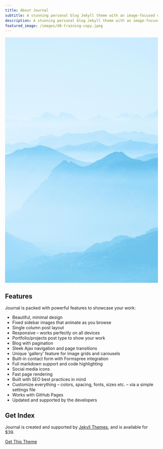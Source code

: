 ```yaml
---
title: About Journal
subtitle: A stunning personal blog Jekyll theme with an image-focused design.
description: A stunning personal blog Jekyll theme with an image-focused design.
featured_image: /images/d8-training-copy.jpeg
---
```


![](/images/demo/demo-portrait.jpg)

## Features

Journal is packed with powerful features to showcase your work:

* Beautiful, minimal design
* Fixed sidebar images that animate as you browse
* Single column post layout
* Responsive – works perfectly on all devices
* Portfolio/projects post type to show your work
* Blog with pagination
* Sleek Ajax navigation and page transitions
* Unique 'gallery' feature for image grids and carousels
* Built-in contact form with Formspree integration
* Full markdown support and code highlighting
* Social media icons
* Fast page rendering
* Built with SEO best practices in mind
* Customize everything – colors, spacing, fonts, sizes etc. – via a simple settings file
* Works with GitHub Pages
* Updated and supported by the developers

## Get Index

Journal is created and supported by [Jekyll Themes](https://jekyllthemes.io), and is available for $39.

<a href="https://jekyllthemes.io/theme/journal-personal-jekyll-theme" class="button button--large">Get This Theme</a>
